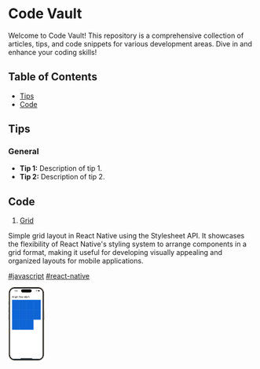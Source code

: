 # Code Vault

Welcome to Code Vault! This repository is a comprehensive collection of articles, tips, and code snippets for various development areas. Dive in and enhance your coding skills!

## Table of Contents

- [Tips](#tips)
- [Code](#code)

## Tips

### General
- **Tip 1:** Description of tip 1.
- **Tip 2:** Description of tip 2.

## Code

1. [Grid](https://snack.expo.dev/@gedson.marcelino/grid)

Simple grid layout in React Native using the Stylesheet API. It showcases the flexibility of React Native's styling system to arrange components in a grid format, making it useful for developing visually appealing and organized layouts for mobile applications.

[#javascript]() [#react-native]()

<img src="./images/code-1.png" alt="Grid Example" height="150">